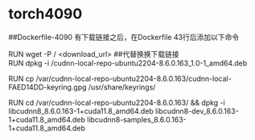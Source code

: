 # torch4090


##Dockerfile-4090  有下载链接之后，在Dockerfile 43行后添加以下命令


RUN   wget -P / <download_url>    ##代替换换下载链接   
RUN dpkg -i /cudnn-local-repo-ubuntu2204-8.6.0.163_1.0-1_amd64.deb

RUN cp /var/cudnn-local-repo-ubuntu2204-8.6.0.163/cudnn-local-FAED14DD-keyring.gpg /usr/share/keyrings/

RUN  cd /var/cudnn-local-repo-ubuntu2204-8.6.0.163/ && dpkg -i libcudnn8_8.6.0.163-1+cuda11.8_amd64.deb libcudnn8-dev_8.6.0.163-1+cuda11.8_amd64.deb libcudnn8-samples_8.6.0.163-1+cuda11.8_amd64.deb

